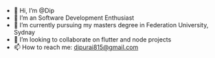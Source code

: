 - 👋 Hi, I’m @Dip
- 👀 I’m an Software Development Enthusiast
- 🌱 I’m currently pursuing my masters degree in Federation University, Sydnay
- 💞️ I’m looking to collaborate on flutter and node projects
- 📫 How to reach me: dipurai815@gmail.com

<!---
Dip-Raj/Dip-Raj is a ✨ special ✨ repository because its `README.md` (this file) appears on your GitHub profile.
You can click the Preview link to take a look at your changes.
--->
